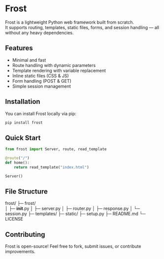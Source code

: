 # Frost

Frost is a lightweight Python web framework built from scratch.  
It supports routing, templates, static files, forms, and session handling — all without any heavy dependencies.

## Features

- Minimal and fast
- Route handling with dynamic parameters
- Template rendering with variable replacement
- Inline static files (CSS & JS)
- Form handling (POST & GET)
- Simple session management

## Installation

You can install Frost locally via pip:

```bash
pip install frost
```

## Quick Start
```py
from frost import Server, route, read_template

@route("/")
def home():
    return read_template("index.html")

Server()
```


## File Structure

frost/
├─ frost/           
│  ├─ __init__.py
│  ├─ server.py
│  ├─ router.py
│  ├─ response.py
│  └─ session.py
├─ templates/
├─ static/
├─ setup.py
├─ README.md
└─ LICENSE


## Contributing

Frost is open-source! Feel free to fork, submit issues, or contribute improvements.
